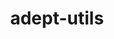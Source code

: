 ---
title: "adept-utils"
layout: cache
categories: [package, v0.22.2]
meta: {"versions": ["1.0.1"], "compilers": ["gcc@=11.4.0"], "oss": ["ubuntu22.04"], "platforms": ["linux"], "targets": ["x86_64_v3"], "stacks": ["root", "tutorial"], "num_specs": 1, "num_specs_by_stack": {"tutorial": 1, "root": 1}}
spec_details: [{"hash": "5nrl7osw5erjewwouizhhuxuyzxomtqr", "compiler": "gcc@=11.4.0", "versions": ["1.0.1"], "os": "ubuntu22.04", "platform": "linux", "target": "x86_64_v3", "variants": ["build_system=cmake", "build_type=Release", "generator=make", "~ipo"], "stacks": ["tutorial", "root"], "size": "-", "tarball": "https://binaries.spack.io/releases/v0.22.2/build_cache/linux-ubuntu22.04-x86_64_v3/gcc-11.4.0/adept-utils-1.0.1/linux-ubuntu22.04-x86_64_v3-gcc-11.4.0-adept-utils-1.0.1-5nrl7osw5erjewwouizhhuxuyzxomtqr.spack"}]
---